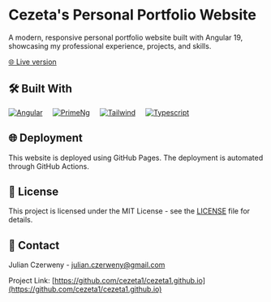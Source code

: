 # Cezeta's Personal Portfolio Website

A modern, responsive personal portfolio website built with Angular 19, showcasing my professional experience, projects, and skills.

[🌐 Live version](https://cezeta1.github.io)

## 🛠️ Built With

[![Angular][Angular-badge]][Angular-url] &nbsp; &nbsp;
[![PrimeNg][PrimeNG-badge]][PrimeNG-url] &nbsp; &nbsp; 
[![Tailwind][Tailwind-badge]][Tailwind-url] &nbsp; &nbsp;
[![Typescript][Typescript-badge]][Typescript-url] 

## 🌐 Deployment

This website is deployed using GitHub Pages. The deployment is automated through GitHub Actions.

## 📝 License

This project is licensed under the MIT License - see the [LICENSE](LICENSE) file for details.

## 📧 Contact

Julian Czerweny - julian.czerweny@gmail.com

Project Link: [https://github.com/cezeta1/cezeta1.github.io](https://github.com/cezeta1/cezeta1.github.io)

<!-- References -->

[Angular-badge]: https://img.shields.io/badge/Angular-0F0F11?style=for-the-badge&logo=angular&logoColor=white
[Angular-url]: https://angular.io/
[PrimeNG-badge]: https://img.shields.io/badge/PrimeNG-DD0031?style=for-the-badge&logo=primeng
[PrimeNG-url]: https://primeng.org/
[Tailwind-badge]: https://img.shields.io/badge/Tailwind_css-06B6D4?style=for-the-badge&logo=tailwindcss&logoColor=white
[Tailwind-url]: https://tailwindcss.com/
[Typescript-badge]: https://img.shields.io/badge/Typescript-3178C6?style=for-the-badge&logo=typescript&logoColor=white
[Typescript-url]: https://typescriptlang.org/